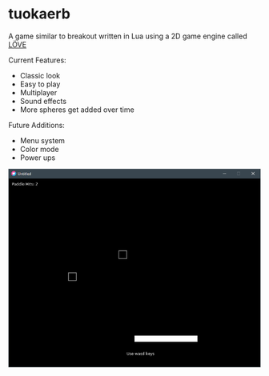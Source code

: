 # tuokaerb
A game similar to breakout written in Lua using a 2D game engine called [LÖVE](http://love2d.org)

Current Features:

  * Classic look
  * Easy to play
  * Multiplayer
  * Sound effects
  * More spheres get added over time
  
Future Additions:

  * Menu system
  * Color mode
  * Power ups
  
![Image](screenshot.PNG)
